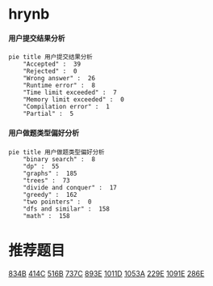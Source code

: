 # hrynb

<!-- tabs:start -->



#### **用户提交结果分析**

```mermaid
pie title 用户提交结果分析
    "Accepted" :  39
    "Rejected" :  0
    "Wrong answer" :  26
    "Runtime error" :  8
    "Time limit exceeded" :  7
    "Memory limit exceeded" :  0
    "Compilation error" :  1
    "Partial" :  5
```

#### **用户做题类型偏好分析**

```mermaid
pie title 用户做题类型偏好分析
    "binary search" :  8
    "dp" :  55
    "graphs" :  185
    "trees" :  73
    "divide and conquer" :  17
    "greedy" :  162
    "two pointers" :  0
    "dfs and similar" :  158
    "math" :  158
```



<!-- tabs:end -->
# 推荐题目
[834B](https://codeforces.com/contest/834/problem/B)
[414C](https://codeforces.com/contest/414/problem/C)
[516B](https://codeforces.com/contest/516/problem/B)
[737C](https://codeforces.com/contest/737/problem/C)
[893E](https://codeforces.com/contest/893/problem/E)
[1011D](https://codeforces.com/contest/1011/problem/D)
[1053A](https://codeforces.com/contest/1053/problem/A)
[229E](https://codeforces.com/contest/229/problem/E)
[1091E](https://codeforces.com/contest/1091/problem/E)
[286E](https://codeforces.com/contest/286/problem/E)
